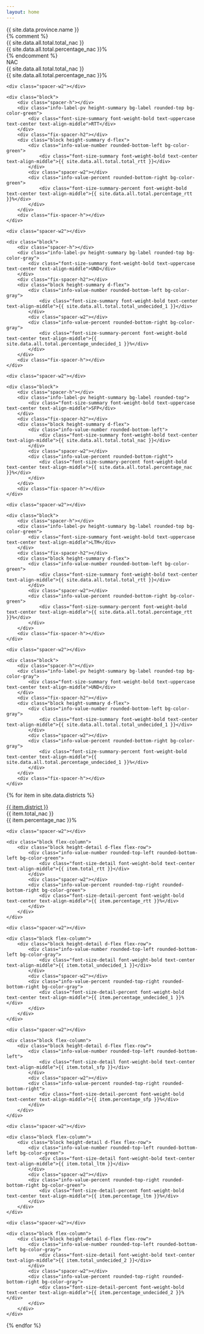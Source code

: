 ```yaml
---
layout: home
---
```




<div class="d-flex flex-wrap justify-content-left">

<div class="block flex-column flex-grow-1">
    <div class="spacer-h"></div>
    <div id="summary_title" class="info-label-full height-summary bg-label container rounded-top flex-grow-1">
        <div class="font-size-summary font-weight-bold text-uppercase text-left text-align-middle">{{ site.data.province.name }}</div>
    </div>
    {% comment %}
    <div class="fix-spacer-h2"></div>
    <div class="block height-summary d-flex">
        <div class="info-value-number rounded-bottom-left">
            <div class="font-size-summary font-weight-bold text-center text-align-middle">{{ site.data.all.total.total_nac }}</div>
        </div>
        <div class="spacer-w2"></div>
        <div class="info-value-percent rounded-bottom-right">
            <div class="font-size-summary-percent font-weight-bold text-center text-align-middle">{{ site.data.all.total.percentage_nac }}%</div>
        </div>
    </div>
    <div class="fix-spacer-h"></div>
    {% endcomment %}
</div>

<div class="spacer-w2"></div>

<div class="block d-flex">
    <div class="block">
        <div class="spacer-h"></div>
        <div class="info-label-pv height-summary bg-label rounded-top">
            <div class="font-size-summary font-weight-bold text-uppercase text-center text-align-middle">NAC</div>
        </div>
        <div class="fix-spacer-h2"></div>
        <div class="block height-summary d-flex">
            <div class="info-value-number rounded-bottom-left">
                <div class="font-size-summary font-weight-bold text-center text-align-middle">{{ site.data.all.total.total_nac }}</div>
            </div>
            <div class="spacer-w2"></div>
            <div class="info-value-percent rounded-bottom-right">
                <div class="font-size-summary-percent font-weight-bold text-center text-align-middle">{{ site.data.all.total.percentage_nac }}%</div>
            </div>
        </div>
        <div class="fix-spacer-h"></div>
    </div>

    <div class="spacer-w2"></div>

    <div class="block">
        <div class="spacer-h"></div>
        <div class="info-label-pv height-summary bg-label rounded-top bg-color-green">
            <div class="font-size-summary font-weight-bold text-uppercase text-center text-align-middle">RTT</div>
        </div>
        <div class="fix-spacer-h2"></div>
        <div class="block height-summary d-flex">
            <div class="info-value-number rounded-bottom-left bg-color-green">
                <div class="font-size-summary font-weight-bold text-center text-align-middle">{{ site.data.all.total.total_rtt }}</div>
            </div>
            <div class="spacer-w2"></div>
            <div class="info-value-percent rounded-bottom-right bg-color-green">
                <div class="font-size-summary-percent font-weight-bold text-center text-align-middle">{{ site.data.all.total.percentage_rtt }}%</div>
            </div>
        </div>
        <div class="fix-spacer-h"></div>
    </div>

    <div class="spacer-w2"></div>

    <div class="block">
        <div class="spacer-h"></div>
        <div class="info-label-pv height-summary bg-label rounded-top bg-color-gray">
            <div class="font-size-summary font-weight-bold text-uppercase text-center text-align-middle">UND</div>
        </div>
        <div class="fix-spacer-h2"></div>
        <div class="block height-summary d-flex">
            <div class="info-value-number rounded-bottom-left bg-color-gray">
                <div class="font-size-summary font-weight-bold text-center text-align-middle">{{ site.data.all.total.total_undecided_1 }}</div>
            </div>
            <div class="spacer-w2"></div>
            <div class="info-value-percent rounded-bottom-right bg-color-gray">
                <div class="font-size-summary-percent font-weight-bold text-center text-align-middle">{{ site.data.all.total.percentage_undecided_1 }}%</div>
            </div>
        </div>
        <div class="fix-spacer-h"></div>
    </div>

    <div class="spacer-w2"></div>

    <div class="block">
        <div class="spacer-h"></div>
        <div class="info-label-pv height-summary bg-label rounded-top">
            <div class="font-size-summary font-weight-bold text-uppercase text-center text-align-middle">SFP</div>
        </div>
        <div class="fix-spacer-h2"></div>
        <div class="block height-summary d-flex">
            <div class="info-value-number rounded-bottom-left">
                <div class="font-size-summary font-weight-bold text-center text-align-middle">{{ site.data.all.total.total_nac }}</div>
            </div>
            <div class="spacer-w2"></div>
            <div class="info-value-percent rounded-bottom-right">
                <div class="font-size-summary-percent font-weight-bold text-center text-align-middle">{{ site.data.all.total.percentage_nac }}%</div>
            </div>
        </div>
        <div class="fix-spacer-h"></div>
    </div>

    <div class="spacer-w2"></div>

    <div class="block">
        <div class="spacer-h"></div>
        <div class="info-label-pv height-summary bg-label rounded-top bg-color-green">
            <div class="font-size-summary font-weight-bold text-uppercase text-center text-align-middle">LTM</div>
        </div>
        <div class="fix-spacer-h2"></div>
        <div class="block height-summary d-flex">
            <div class="info-value-number rounded-bottom-left bg-color-green">
                <div class="font-size-summary font-weight-bold text-center text-align-middle">{{ site.data.all.total.total_rtt }}</div>
            </div>
            <div class="spacer-w2"></div>
            <div class="info-value-percent rounded-bottom-right bg-color-green">
                <div class="font-size-summary-percent font-weight-bold text-center text-align-middle">{{ site.data.all.total.percentage_rtt }}%</div>
            </div>
        </div>
        <div class="fix-spacer-h"></div>
    </div>

    <div class="spacer-w2"></div>

    <div class="block">
        <div class="spacer-h"></div>
        <div class="info-label-pv height-summary bg-label rounded-top bg-color-gray">
            <div class="font-size-summary font-weight-bold text-uppercase text-center text-align-middle">UND</div>
        </div>
        <div class="fix-spacer-h2"></div>
        <div class="block height-summary d-flex">
            <div class="info-value-number rounded-bottom-left bg-color-gray">
                <div class="font-size-summary font-weight-bold text-center text-align-middle">{{ site.data.all.total.total_undecided_1 }}</div>
            </div>
            <div class="spacer-w2"></div>
            <div class="info-value-percent rounded-bottom-right bg-color-gray">
                <div class="font-size-summary-percent font-weight-bold text-center text-align-middle">{{ site.data.all.total.percentage_undecided_1 }}%</div>
            </div>
        </div>
        <div class="fix-spacer-h"></div>
    </div>

</div>

</div>



<div class="fix-spacer-h"></div>



{% for item in site.data.districts %}
<div class="d-flex flex-wrap justify-content-left">
<div id="detail_left_content" class="block d-flex flex-grow-1">
    <div class="info-label-full height-detail bg-label container rounded-left">
        <div class="font-size-detail font-weight-bold text-uppercase text-left text-align-middle"><a href="{{ site.baseurl }}/districts/district_{{ item.district_id }}.html" class="geo_link">{{ item.district }}</a></div>
    </div>
</div>

<div class="spacer-w2"></div>

<div class="block d-flex">
    <div class="block flex-column">
        <div class="block height-detail d-flex flex-row">
            <div class="info-value-number rounded-top-left rounded-bottom-left">
                <div class="font-size-detail font-weight-bold text-center text-align-middle">{{ item.total_nac }}</div>
            </div>
            <div class="spacer-w2"></div>
            <div class="info-value-percent rounded-top-right rounded-bottom-right">
                <div class="font-size-detail-percent font-weight-bold text-center text-align-middle">{{ item.percentage_nac }}%</div>
            </div>
        </div>
    </div>

    <div class="spacer-w2"></div>

    <div class="block flex-column">
        <div class="block height-detail d-flex flex-row">
            <div class="info-value-number rounded-top-left rounded-bottom-left bg-color-green">
                <div class="font-size-detail font-weight-bold text-center text-align-middle">{{ item.total_rtt }}</div>
            </div>
            <div class="spacer-w2"></div>
            <div class="info-value-percent rounded-top-right rounded-bottom-right bg-color-green">
                <div class="font-size-detail-percent font-weight-bold text-center text-align-middle">{{ item.percentage_rtt }}%</div>
            </div>
        </div>
    </div>

    <div class="spacer-w2"></div>

    <div class="block flex-column">
        <div class="block height-detail d-flex flex-row">
            <div class="info-value-number rounded-top-left rounded-bottom-left bg-color-gray">
                <div class="font-size-detail font-weight-bold text-center text-align-middle">{{ item.total_undecided_1 }}</div>
            </div>
            <div class="spacer-w2"></div>
            <div class="info-value-percent rounded-top-right rounded-bottom-right bg-color-gray">
                <div class="font-size-detail-percent font-weight-bold text-center text-align-middle">{{ item.percentage_undecided_1 }}%</div>
            </div>
        </div>
    </div>

    <div class="spacer-w2"></div>

    <div class="block flex-column">
        <div class="block height-detail d-flex flex-row">
            <div class="info-value-number rounded-top-left rounded-bottom-left">
                <div class="font-size-detail font-weight-bold text-center text-align-middle">{{ item.total_sfp }}</div>
            </div>
            <div class="spacer-w2"></div>
            <div class="info-value-percent rounded-top-right rounded-bottom-right">
                <div class="font-size-detail-percent font-weight-bold text-center text-align-middle">{{ item.percentage_sfp }}%</div>
            </div>
        </div>
    </div>

    <div class="spacer-w2"></div>

    <div class="block flex-column">
        <div class="block height-detail d-flex flex-row">
            <div class="info-value-number rounded-top-left rounded-bottom-left bg-color-green">
                <div class="font-size-detail font-weight-bold text-center text-align-middle">{{ item.total_ltm }}</div>
            </div>
            <div class="spacer-w2"></div>
            <div class="info-value-percent rounded-top-right rounded-bottom-right bg-color-green">
                <div class="font-size-detail-percent font-weight-bold text-center text-align-middle">{{ item.percentage_ltm }}%</div>
            </div>
        </div>
    </div>

    <div class="spacer-w2"></div>

    <div class="block flex-column">
        <div class="block height-detail d-flex flex-row">
            <div class="info-value-number rounded-top-left rounded-bottom-left bg-color-gray">
                <div class="font-size-detail font-weight-bold text-center text-align-middle">{{ item.total_undecided_2 }}</div>
            </div>
            <div class="spacer-w2"></div>
            <div class="info-value-percent rounded-top-right rounded-bottom-right bg-color-gray">
                <div class="font-size-detail-percent font-weight-bold text-center text-align-middle">{{ item.percentage_undecided_2 }}%</div>
            </div>
        </div>
    </div>

</div>
</div>

<div class="collapsible-vertical-spacer"></div>
{% endfor %}
